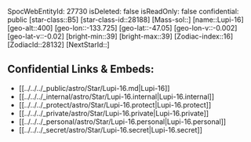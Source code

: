﻿---
location: [-47.05,133.725,400]
type: Star
tags:
- astro/Star

---
SpocWebEntityId: 27730
isDeleted: false
isReadOnly: false
confidential: public
[star-class::B5]
[star-class-id::28188]
[Mass-sol::]
[name::Lupi-16]
[geo-alt::400]
[geo-lon::-133.725]
[geo-lat::-47.05]
[geo-lon-v::-0.002]
[geo-lat-v::-0.02]
[bright-min::39]
[bright-max::39]
[Zodiac-index::16]
[ZodiacId::28132]
[NextStarId::]



## Confidential Links & Embeds: 
- [[../../../_public/astro/Star/Lupi-16.md|Lupi-16]] 
- [[../../../_internal/astro/Star/Lupi-16.internal|Lupi-16.internal]] 
- [[../../../_protect/astro/Star/Lupi-16.protect|Lupi-16.protect]] 
- [[../../../_private/astro/Star/Lupi-16.private|Lupi-16.private]] 
- [[../../../_personal/astro/Star/Lupi-16.personal|Lupi-16.personal]] 
- [[../../../_secret/astro/Star/Lupi-16.secret|Lupi-16.secret]] 

